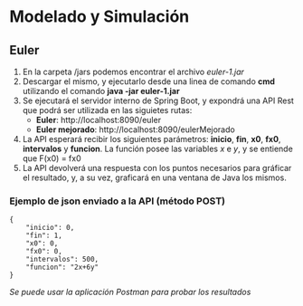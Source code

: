 # Modelado y Simulación

## Euler

1. En la carpeta /jars podemos encontrar el archivo *euler-1.jar*
2. Descargar el mismo, y ejecutarlo desde una linea de comando **cmd** utilizando el comando **java -jar euler-1.jar**
3. Se ejecutará el servidor interno de Spring Boot, y expondrá una API Rest que podrá ser utilizada en las siguietes rutas:
   - **Euler**: http://localhost:8090/euler
   - **Euler mejorado**: http://localhost:8090/eulerMejorado
4. La API esperará recibir los siguientes parámetros: **inicio**, **fin**, **x0**, **fx0**, **intervalos** y **funcion**. La función posee las variables *x* e *y*, y se entiende que F(x0) = fx0
5. La API devolverá una respuesta con los puntos necesarios para gráficar el resultado, y, a su vez, graficará en una ventana de Java los mismos.

### Ejemplo de json enviado a la API (método POST)
```
{
	"inicio": 0,
	"fin": 1,
	"x0": 0,
	"fx0": 0,
	"intervalos": 500,
	"funcion": "2x+6y"
}
```

*Se puede usar la aplicación Postman para probar los resultados*

